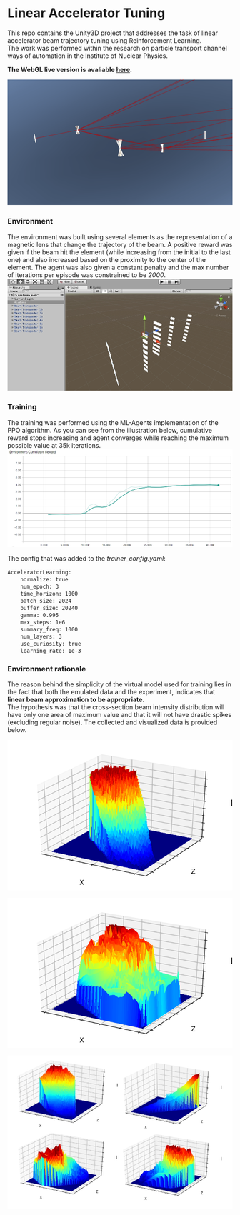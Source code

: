# Linear Accelerator Tuning
This repo contains the Unity3D project that addresses the task of linear accelerator beam trajectory tuning using Reinforcement Learning.  
The work was performed within the research on particle transport channel ways of automation in the Institute of Nuclear Physics.

**The WebGL live version is avaliable [here](https://entrack.github.io/linear-accelerator-tuning/).**

![](GitImages/run.gif)

### Environment
The environment was built using several elements as the representation of a magnetic lens that change the trajectory of the beam. A positive reward was given if the beam hit the element (while increasing from the initial to the last one) and also increased based on the proximity to the center of the element. The agent was also given a constant penalty and the max number of iterations per episode was constrained to be _2000_.
![](GitImages/editor.jpg)

### Training
The training was performed using the ML-Agents implementation of the PPO algorithm. As you can see from the illustration below, cumulative reward stops increasing and agent converges while reaching the maximum possible value at 35k iterations.
![](GitImages/reward_grah.jpg)

The config that was added to the _trainer_config.yaml_:
```
AcceleratorLearning:
    normalize: true
    num_epoch: 3
    time_horizon: 1000
    batch_size: 2024
    buffer_size: 20240
    gamma: 0.995
    max_steps: 1e6
    summary_freq: 1000
    num_layers: 3
    use_curiosity: true
    learning_rate: 1e-3
```

### Environment rationale
The reason behind the simplicity of the virtual model used for training lies in the fact that both the emulated data and the experiment, indicates that **linear beam approximation to be appropriate**.  
The hypothesis was that the cross-section beam intensity distribution will have only one area of maximum value and that it will not have drastic spikes (excluding regular noise). The collected and visualized data is provided below.

![](GitImages/4DT1.png)

![](GitImages/3DT1.png)

![](GitImages/4_pickups.jpg)
